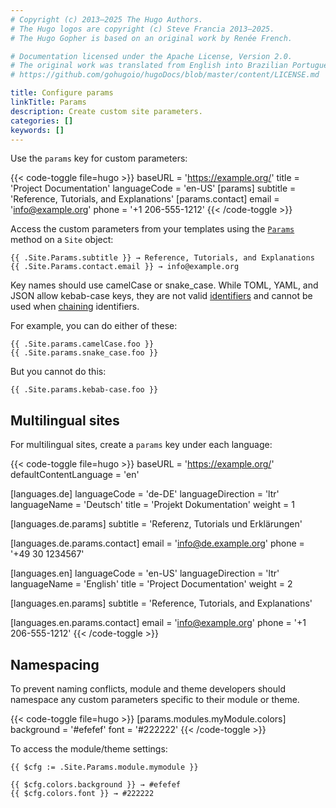```yaml
---
# Copyright (c) 2013–2025 The Hugo Authors.
# The Hugo logos are copyright (c) Steve Francia 2013–2025.
# The Hugo Gopher is based on an original work by Renée French.

# Documentation licensed under the Apache License, Version 2.0.
# The original work was translated from English into Brazilian Portuguese.
# https://github.com/gohugoio/hugoDocs/blob/master/content/LICENSE.md

title: Configure params
linkTitle: Params
description: Create custom site parameters.
categories: []
keywords: []
---
```


Use the `params` key for custom parameters:

{{< code-toggle file=hugo >}}
baseURL = 'https://example.org/'
title = 'Project Documentation'
languageCode = 'en-US'
[params]
subtitle = 'Reference, Tutorials, and Explanations'
[params.contact]
email = 'info@example.org'
phone = '+1 206-555-1212'
{{< /code-toggle >}}

Access the custom parameters from your templates using the [`Params`] method on a `Site` object:

[`Params`]: /methods/site/params/

```go-html-template
{{ .Site.Params.subtitle }} → Reference, Tutorials, and Explanations
{{ .Site.Params.contact.email }} → info@example.org
```

Key names should use camelCase or snake_case. While TOML, YAML, and JSON allow kebab-case keys, they are not valid [identifiers](g) and cannot be used when [chaining](g) identifiers.

For example, you can do either of these:

```go-html-template
{{ .Site.params.camelCase.foo }}
{{ .Site.params.snake_case.foo }}
```

But you cannot do this:

```go-html-template
{{ .Site.params.kebab-case.foo }}
```

## Multilingual sites

For multilingual sites, create a `params` key under each language:

{{< code-toggle file=hugo >}}
baseURL = 'https://example.org/'
defaultContentLanguage = 'en'

[languages.de]
languageCode = 'de-DE'
languageDirection = 'ltr'
languageName = 'Deutsch'
title = 'Projekt Dokumentation'
weight = 1

[languages.de.params]
subtitle = 'Referenz, Tutorials und Erklärungen'

[languages.de.params.contact]
email = 'info@de.example.org'
phone = '+49 30 1234567'

[languages.en]
languageCode = 'en-US'
languageDirection = 'ltr'
languageName = 'English'
title = 'Project Documentation'
weight = 2

[languages.en.params]
subtitle = 'Reference, Tutorials, and Explanations'

[languages.en.params.contact]
email = 'info@example.org'
phone = '+1 206-555-1212'
{{< /code-toggle >}}

## Namespacing

To prevent naming conflicts, module and theme developers should namespace any custom parameters specific to their module or theme.

{{< code-toggle file=hugo >}}
[params.modules.myModule.colors]
background = '#efefef'
font = '#222222'
{{< /code-toggle >}}

To access the module/theme settings:

```go-html-template
{{ $cfg := .Site.Params.module.mymodule }}

{{ $cfg.colors.background }} → #efefef
{{ $cfg.colors.font }} → #222222
```
